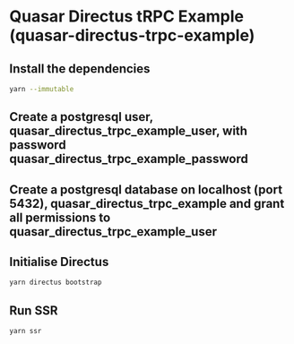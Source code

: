 # Quasar Directus tRPC Example (quasar-directus-trpc-example)

## Install the dependencies
```bash
yarn --immutable
```

## Create a postgresql user, quasar_directus_trpc_example_user, with password quasar_directus_trpc_example_password

## Create a postgresql database on localhost (port 5432), quasar_directus_trpc_example and grant all permissions to quasar_directus_trpc_example_user

## Initialise Directus
```bash
yarn directus bootstrap
```

## Run SSR
```bash
yarn ssr
```
